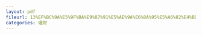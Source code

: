 ```yaml
---
layout: pdf
fileurl: 13%EF%BC%9A%E5%9F%BA%E9%87%91%E5%AE%9A%E6%8A%95%E5%A6%82%E4%BD%95%E6%89%93%E8%B4%A5%E5%B8%82%E5%9C%BA%E6%B3%A2%E5%8A%A8%EF%BC%9F.pdf
categories: 理财
---
```

